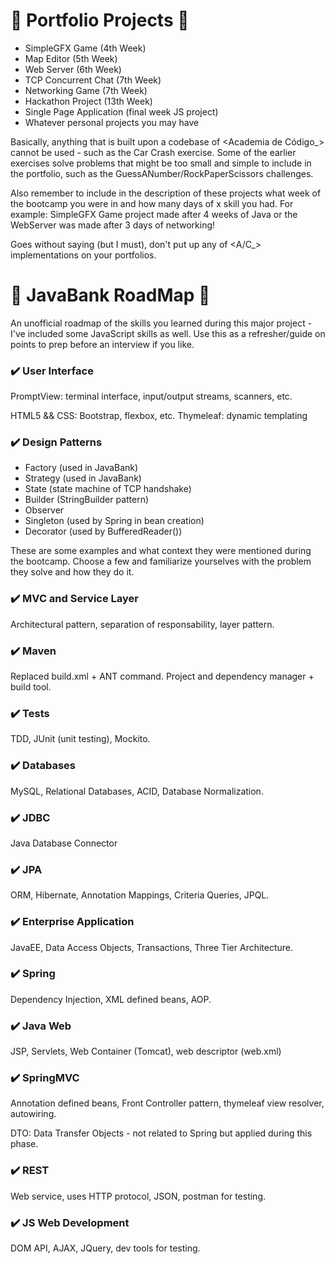 # 🚧 Portfolio Projects 🚧

+ SimpleGFX Game (4th Week)
+ Map Editor (5th Week)
+ Web Server (6th Week)
+ TCP Concurrent Chat (7th Week)
+ Networking Game (7th Week)
+ Hackathon Project (13th Week)
+ Single Page Application (final week JS project)
+ Whatever personal projects you may have

Basically, anything that is built upon a codebase of <Academia de Código_> cannot be used - such as the Car Crash exercise. Some of the earlier exercises solve problems that might be too small and simple to include in the portfolio, such as the GuessANumber/RockPaperScissors challenges.

Also remember to include in the description of these projects what week of the bootcamp you were in and how many days of x skill you had. For example: SimpleGFX Game project made after 4 weeks of Java or the WebServer was made after 3 days of networking!

Goes without saying (but I must), don't put up any of <A/C_> implementations on your portfolios.

# 🏦 JavaBank RoadMap 🏦

An unofficial roadmap of the skills you learned during this major project - I've included some JavaScript skills as well. Use this as a refresher/guide on points to prep before an interview if you like.

### ✔️ User Interface 

PromptView: terminal interface, input/output streams, scanners, etc.

HTML5 && CSS: Bootstrap, flexbox, etc.
Thymeleaf: dynamic templating

### ✔️ Design Patterns 

+ Factory (used in JavaBank)
+ Strategy (used in JavaBank)
+ State (state machine of TCP handshake)
+ Builder (StringBuilder pattern)
+ Observer 
+ Singleton (used by Spring in bean creation)
+ Decorator (used by BufferedReader())

These are some examples and what context they were mentioned during the bootcamp. Choose a few and familiarize yourselves with the problem they solve and how they do it.

### ✔️ MVC and Service Layer 

Architectural pattern, separation of responsability, layer pattern.

### ✔️ Maven

Replaced build.xml + ANT command. Project and dependency manager + build tool.

### ✔️ Tests

TDD, JUnit (unit testing), Mockito.

### ✔️ Databases

MySQL, Relational Databases, ACID, Database Normalization.

### ✔️ JDBC

Java Database Connector

### ✔️ JPA

ORM, Hibernate, Annotation Mappings, Criteria Queries, JPQL.

### ✔️ Enterprise Application

JavaEE, Data Access Objects, Transactions, Three Tier Architecture.

### ✔️ Spring

Dependency Injection, XML defined beans, AOP.

### ✔️ Java Web

JSP, Servlets, Web Container (Tomcat), web descriptor (web.xml)

### ✔️ SpringMVC

Annotation defined beans, Front Controller pattern, thymeleaf view resolver, autowiring.

DTO: Data Transfer Objects - not related to Spring but applied during this phase.

### ✔️ REST

Web service, uses HTTP protocol, JSON, postman for testing.

### ✔️ JS Web Development

DOM API, AJAX, JQuery, dev tools for testing.


